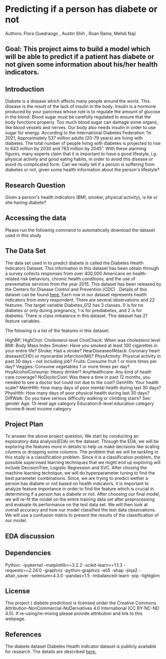 # Predicting if a person has diabete or not

Authors:  Flora Ouedraogo , Austin Shih , Roan Raina, Mehdi Naji

## Goal: This project aims to build a model which will be able to predict if a patient has diabete or not given some information about his/her health indicators.

## Introduction

Diabete is a disease which affects many people around the world. This disease is the result of the lack of insulin in the body. Insulin is a hormone produced by your pancreas whose role is to regulate the amount of glucose in the blood. Blood sugar must be carefully regulated to ensure that the body functions properly. Too much blood sugar can damage some organs, like blood vessels and nerves. Our body also needs insulin in order to use sugar for energy. According to the International Diabetes Federation “In 2021, Approximately 537 million adults (20-79 years) are living with diabetes. The total number of people living with diabetes is projected to rise to 643 million by 2030 and 783 million by 2045”.
With these alarming figures, many experts claim that it is important to have a good  lifestyle, i.g. physical activity and good eating habits, in order to avoid this disease or avoid its complicated form. Can we really tell if a person is suffering from diabetes or not, given some health information about the person's lifestyle?

## Research Question 

Given a person's health indicators (BMI, smoker, physical activity), is he or she having diabete?

## Accessing the data

Please run the following command to automatically download the dataset used in this study


## The Data Set

The data set used in to predict diabete is called the Diabetes Health Indicators Dataset. This information in this dataset has been obtain through a survey collects responses from over 400,000 Americans on health-related risk behaviors, chronic health conditions, and the use of preventative services from the year 2015.  This dataset has been released by the Centers for Disease Control and Prevention (CDC) . Details of this dataset can be found [here.](https://www.cdc.gov/brfss/annual_data/annual_2015.html)
Each row in our dataset represents health indicators from every respondent. There are several observations and 22 features. The target variable Diabetes_012 has 3 classes. 0 is for no diabetes or only during pregnancy, 1 is for prediabetes, and 2 is for diabetes. There is class imbalance in this dataset. This dataset has 21 feature variables.

The folowing is a list of the features in this dataset:

HighBP; 
HighChol: Cholesterol level
CholCheck: When was cholesterol level
BMI: Body Mass Index
Smoker: Have you smoked at least 100 cigarettes in your entire life? 
Stroke: Had a stroke?
HearDiseaseofAttack: Coronary heart disease(CHD) or myocardial infarction(MI)?
PhysActivity: Physical activity in past 30 days - not including job?
Fruits: Consume fruit 1 or more times per day?
Veggies: Consume vegetables 1 or more times per day?
HvyAlcoholConsump: Heavy drinker?
AnyHealthcare: Any kind of heath care coverage?
NoDocbcCost: Was there a time in past 12 months, you needed to see a doctor but could not due to the cost?
GenHlth: Your health scale?
MentHlth: How many days of poor mental health during last 30 days?
PhysHlth: How many days of poor physical health during last 30 days?
DiffWalk: Do you have serious difficulty walking or climbing stairs?
Sex: gender 
Age: 13-level age category
Education:6-level education category
Income:8-level income category

## Project Plan

To answer the above project question, We start by conducting an exploratory data analysis(EDA) on the dataset. Through the EDA, we will be exploring the features more in details to help us make decisions like scaling cilumns or dropping some columns. The problem that we will be tackling in this study is a classification problem. Since it is a classification problem, the possible supervised learning techniques that we might end up exploring will include DecisionTree, Logistic Regression and SVC. After chosing the machine learning technique, we will do hyperparameter tuning to find the best parameter combinations. Since, we are trying to predict wether a person has diabete or not based on health indicators, it is important to analyze feature importance in order to find the feature which is crucial in determining if a person has a diabete or not.
After choosing our final model, we will re-fit the model on the entire training data set after preprocessing and evaluate its performance on the test data set. We will then look at overall accuracy and how our model classified the test data observations. We will use a confusion matrix to present the results of the classification of our model.

## EDA discussion



## Dependencies

Python:
-ipykernel
-matplotlib>=3.2.2
-scikit-learn>=1.1.3
-requests>=2.24.0
-graphviz
-python-graphviz
-eli5
-shap
-jinja2
-altair_saver
-selenium<4.3.0
-pandas<1.5
-imbalanced-learn
-pip
-lightgbm


## License 

This project ( diabete prediction) is  licensed under the Creative Commons Attribution-NonCommercial-NoDerivatives 4.0 International (CC BY-NC-ND 4.0). If re-using/re-mixing please provide attribution and link to this webpage.
## References

The diabete dataset Diabetes Health indicator dataset is publicly available for research. The details are described [here.](https://www.cdc.gov/brfss/annual_data/annual_2015.html)

